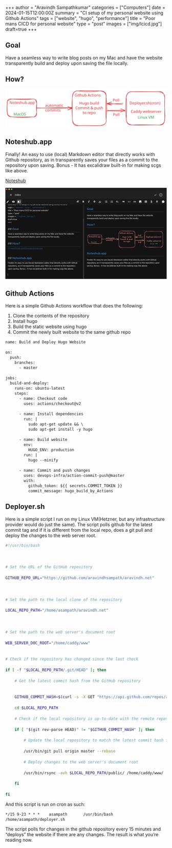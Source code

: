 +++
author = "Aravindh Sampathkumar"
categories = ["Computers"]
date = 2024-01-15T12:00:00Z
summary = "CI setup of my personal website using Github Actions"
tags = ["website", "hugo", "performance"]
title = "Poor mans CICD for personal website"
type = "post"
images = ["img/lcicd.jpg"]
draft=true
+++

## Goal
Have a seamless way to write blog posts on my Mac and have the website transparently build and deploy upon saving the file locally.

## How?
![cicd-workflow](cicd-workflow.excalidraw.svg)


## Noteshub.app

Finally!
An easy to use (local) Markdown editor that directly works with Github repository, as in transparently saves your files as a commit to the repository upon saving. Bonus - It has excalidraw built-in for making scgs like above.

[Noteshub](https://about.noteshub.app/)

![image](noteshub-screenshot.png)

## Github Actions
Here is a simple Github Actions workflow that does the following:
1. Clone the contents of the repository
2. Install hugo
3. Build the static website using hugo
4. Commit the newly built website to the same github repo 

```
name: Build and Deploy Hugo Website

on:
  push:
    branches:
      - master

jobs:
  build-and-deploy:
    runs-on: ubuntu-latest
    steps:
      - name: Checkout code
        uses: actions/checkout@v2

      - name: Install dependencies
        run: |
          sudo apt-get update && \
          sudo apt-get install -y hugo

      - name: Build website
        env:
          HUGO_ENV: production
        run: |
          hugo --minify

      - name: Commit and push changes
        uses: devops-infra/action-commit-push@master
        with:
          github_token: ${{ secrets.COMMIT_TOKEN }}
          commit_message: hugo_build_by_Actions
```
## Deployer.sh
Here is a simple script I run on my Linux VM(Hetzner, but any infrastructure provider would do just the same). The script polls github for the latest commit tag and if it is different from the local repo, does a git pull and deploy the changes to the web server root.

```bash
#!/usr/bin/bash

  

# Set the URL of the GitHub repository

GITHUB_REPO_URL="https://github.com/aravindhsampath/aravindh.net"

  

# Set the path to the local clone of the repository

LOCAL_REPO_PATH="/home/asampath/aravindh.net"

  

# Set the path to the web server's document root

WEB_SERVER_DOC_ROOT="/home/caddy/www"


# Check if the repository has changed since the last check

if [ -f "$LOCAL_REPO_PATH/.git/HEAD" ]; then

    # Get the latest commit hash from the GitHub repository


    GITHUB_COMMIT_HASH=$(curl -s -X GET "https://api.github.com/repos/aravindhsampath/aravindh.net/commits?per_page=1" | jq -r '.[0].sha')

    cd $LOCAL_REPO_PATH

    # Check if the local repository is up-to-date with the remote repository

    if [ "$(git rev-parse HEAD)" != "$GITHUB_COMMIT_HASH" ]; then

        # Update the local repository to match the latest commit hash from GitHub

        /usr/bin/git pull origin master --rebase

        # Deploy changes to the web server's document root

        /usr/bin/rsync -avh $LOCAL_REPO_PATH/public/ /home/caddy/www/

    fi

fi

```
And this script is run on cron as such:
```
*/15 9-23 * * *    asampath       /usr/bin/bash /home/asampath/deployer.sh
```
The script polls for changes in the github repository every 15 minutes and “deploys” the website if there are any changes. The result is what you’re reading now.
